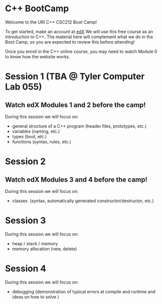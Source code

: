 # C++ BootCamp

Welcome to the URI C++ CSC212 Boot Camp!

To get started, make an account at [edX](https://www.edx.org/course/introduction-c-microsoft-dev210x-0)
We will use this free course as an introduction to C++.  The material here will complement
what we do in the Boot Camp, so you are expected to review this before attending!


Once you enroll in the C++ online course, you may need to watch Module 0 to know how
the website works.

# Session 1  (TBA @ Tyler Computer Lab 055)

## Watch edX Modules 1 and 2 before the camp!

During this session we will focus on:

- general structure of a C++ program (header files, prototypes, etc.)
- variables (naming, etc.)
- types (bool, etc.)
- functions (syntax, rules, etc.)


# Session 2

## Watch edX Modules 3 and 4 before the camp!

During this session we will focus on:

- classes  (syntax, automatically generated constructor/destructor, etc.)


# Session 3

During this session we will focus on:


- heap / stack / memory
- memory allocation (new, delete)


# Session 4

During this session we will focus on:

- debugging
 (demonstration of typical errors at compile and runtime and ideas on how to solve )

